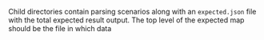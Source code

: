 Child directories contain parsing scenarios along with an `expected.json` file with the
total expected result output. The top level of the expected map should be the file in which data